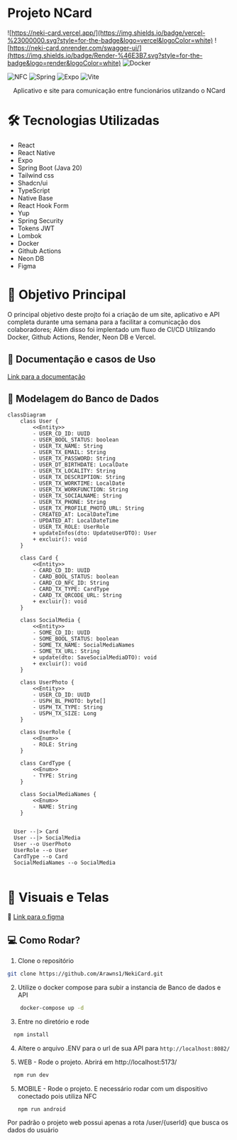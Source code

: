 # Projeto NCard

![https://neki-card.vercel.app/](https://img.shields.io/badge/vercel-%23000000.svg?style=for-the-badge&logo=vercel&logoColor=white)
![https://neki-card.onrender.com/swagger-ui/](https://img.shields.io/badge/Render-%46E3B7.svg?style=for-the-badge&logo=render&logoColor=white)
![Docker](https://img.shields.io/badge/docker-%230db7ed.svg?style=for-the-badge&logo=docker&logoColor=white)

![NFC](https://img.shields.io/badge/NFC-blue)
![Spring](https://img.shields.io/badge/Spring_Boot-green)
![Expo](https://img.shields.io/badge/Expo-black)
![Vite](https://img.shields.io/badge/Vite-purple)
<p align="center"> Aplicativo e site para comunicação entre funcionários utilzando o NCard </p>

# 🛠 Tecnologias Utilizadas

- React
- React Native
- Expo
- Spring Boot (Java 20)
- Tailwind css
- Shadcn/ui
- TypeScript
- Native Base
- React Hook Form
- Yup
- Spring Security
- Tokens JWT
- Lombok
- Docker
- Github Actions
- Neon DB
- Figma

# 🎯 Objetivo Principal

O principal objetivo deste projto foi a criação de um site, aplicativo e API completa durante uma semana para a facilitar a comunicação dos colaboradores; Além disso foi implentado um fluxo de CI/CD Utilizando Docker, Github Actions, Render, Neon DB e Vercel.

## 📄 Documentação e casos de Uso
[Link para a documentação](https://github.com/Arawns1/NekiCard/tree/main/docs)

## 🎲 Modelagem do Banco de Dados

```mermaid 
classDiagram
    class User {
        <<Entity>>
        - USER_CD_ID: UUID
        - USER_BOOL_STATUS: boolean
        - USER_TX_NAME: String
        - USER_TX_EMAIL: String
        - USER_TX_PASSWORD: String
        - USER_DT_BIRTHDATE: LocalDate
        - USER_TX_LOCALITY: String
        - USER_TX_DESCRIPTION: String
        - USER_TX_WORKTIME: LocalDate
        - USER_TX_WORKFUNCTION: String
        - USER_TX_SOCIALNAME: String
        - USER_TX_PHONE: String
        - USER_TX_PROFILE_PHOTO_URL: String
        - CREATED_AT: LocalDateTime
        - UPDATED_AT: LocalDateTime
        - USER_TX_ROLE: UserRole
        + updateInfos(dto: UpdateUserDTO): User
        + excluir(): void
    }

    class Card {
        <<Entity>>
        - CARD_CD_ID: UUID
        - CARD_BOOL_STATUS: boolean
        - CARD_CD_NFC_ID: String
        - CARD_TX_TYPE: CardType
        - CARD_TX_QRCODE_URL: String
        + excluir(): void
    }

    class SocialMedia {
        <<Entity>>
        - SOME_CD_ID: UUID
        - SOME_BOOL_STATUS: boolean
        - SOME_TX_NAME: SocialMediaNames
        - SOME_TX_URL: String
        + update(dto: SaveSocialMediaDTO): void
        + excluir(): void
    }

    class UserPhoto {
        <<Entity>>
        - USER_CD_ID: UUID
        - USPH_BL_PHOTO: byte[]
        - USPH_TX_TYPE: String
        - USPH_TX_SIZE: Long
    }

    class UserRole {
        <<Enum>>
        - ROLE: String
    }

    class CardType {
        <<Enum>>
        - TYPE: String
    }

    class SocialMediaNames {
        <<Enum>>
        - NAME: String
    }


  User --|> Card
  User --|> SocialMedia
  User --o UserPhoto
  UserRole --o User
  CardType --o Card
  SocialMediaNames --o SocialMedia


```

# 📸 Visuais e Telas
🎨 [Link para o figma](https://www.figma.com/file/Uh49GkN8efqS4LLaptQOgB/Testes?type=design&node-id=1%3A3&mode=design&t=u1a0WA6YX6nzMndj-1)




## 💻 Como Rodar?

1. Clone o repositório
```bash
git clone https://github.com/Arawns1/NekiCard.git
```
2. Utilize o docker compose para subir a instancia de Banco de dados e API
```bash
    docker-compose up -d
```
3. Entre no diretório e rode
```bash
  npm install 
```
4. Altere o arquivo .ENV para o url de sua API para ```http://localhost:8082/```


5. WEB - Rode o projeto. Abrirá em http://localhost:5173/
```bash
  npm run dev
```

5. MOBILE - Rode o projeto. E necessário rodar com um dispositivo conectado pois utiliza NFC
   ```
   npm run android
   ```

Por padrão o projeto web possui apenas a rota /user/{userId} que busca os dados do usuário
